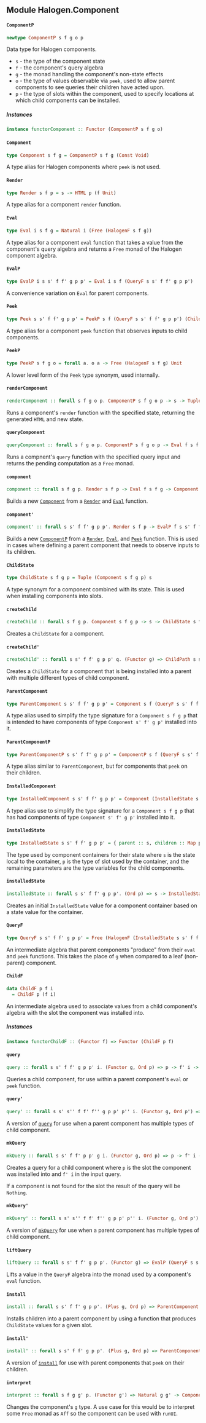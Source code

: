 ## Module Halogen.Component

#### `ComponentP`

``` purescript
newtype ComponentP s f g o p
```

Data type for Halogen components.
- `s` - the type of the component state
- `f` - the component's query algebra
- `g` - the monad handling the component's non-state effects
- `o` - the type of values observable via `peek`, used to allow parent
        components to see queries their children have acted upon.
- `p` - the type of slots within the component, used to specify locations
        at which child components can be installed.

##### Instances
``` purescript
instance functorComponent :: Functor (ComponentP s f g o)
```

#### `Component`

``` purescript
type Component s f g = ComponentP s f g (Const Void)
```

A type alias for Halogen components where `peek` is not used.

#### `Render`

``` purescript
type Render s f p = s -> HTML p (f Unit)
```

A type alias for a component `render` function.

#### `Eval`

``` purescript
type Eval i s f g = Natural i (Free (HalogenF s f g))
```

A type alias for a component `eval` function that takes a value from the
component's query algebra and returns a `Free` monad of the Halogen
component algebra.

#### `EvalP`

``` purescript
type EvalP i s s' f f' g p p' = Eval i s f (QueryF s s' f f' g p p')
```

A convenience variation on `Eval` for parent components.

#### `Peek`

``` purescript
type Peek s s' f f' g p p' = PeekP s f (QueryF s s' f f' g p p') (ChildF p f')
```

A type alias for a component `peek` function that observes inputs to child
components.

#### `PeekP`

``` purescript
type PeekP s f g o = forall a. o a -> Free (HalogenF s f g) Unit
```

A lower level form of the `Peek` type synonym, used internally.

#### `renderComponent`

``` purescript
renderComponent :: forall s f g o p. ComponentP s f g o p -> s -> Tuple (HTML p (f Unit)) s
```

Runs a component's `render` function with the specified state, returning
the generated `HTML` and new state.

#### `queryComponent`

``` purescript
queryComponent :: forall s f g o p. ComponentP s f g o p -> Eval f s f g
```

Runs a compnent's `query` function with the specified query input and
returns the pending computation as a `Free` monad.

#### `component`

``` purescript
component :: forall s f g p. Render s f p -> Eval f s f g -> Component s f g p
```

Builds a new [`Component`](#component) from a [`Render`](#render) and
[`Eval`](#eval) function.

#### `component'`

``` purescript
component' :: forall s s' f f' g p p'. Render s f p -> EvalP f s s' f f' g p p' -> Peek s s' f f' g p p' -> ParentComponentP s s' f f' g p p'
```

Builds a new [`ComponentP`](#componentp) from a [`Render`](#render),
[`Eval`](#eval), and [`Peek`](#peek) function. This is used in cases where
defining a parent component that needs to observe inputs to its children.

#### `ChildState`

``` purescript
type ChildState s f g p = Tuple (Component s f g p) s
```

A type synonym for a component combined with its state. This is used when
installing components into slots.

#### `createChild`

``` purescript
createChild :: forall s f g p. Component s f g p -> s -> ChildState s f g p
```

Creates a `ChildState` for a component.

#### `createChild'`

``` purescript
createChild' :: forall s s' f f' g p p' q. (Functor g) => ChildPath s s' f f' p p' -> Component s f g q -> s -> ChildState s' f' g q
```

Creates a `ChildState` for a component that is being installed into a
parent with multiple different types of child component.

#### `ParentComponent`

``` purescript
type ParentComponent s s' f f' g p p' = Component s f (QueryF s s' f f' g p p') p
```

A type alias used to simplify the type signature for a `Component s f g p`
that is intended to have components of type `Component s' f' g p'`
installed into it.

#### `ParentComponentP`

``` purescript
type ParentComponentP s s' f f' g p p' = ComponentP s f (QueryF s s' f f' g p p') (ChildF p f') p
```

A type alias similar to `ParentComponent`, but for components that `peek`
on their children.

#### `InstalledComponent`

``` purescript
type InstalledComponent s s' f f' g p p' = Component (InstalledState s s' f f' g p p') (Coproduct f (ChildF p f')) g p'
```

A type alias use to simplify the type signature for a `Component s f g p`
that has had components of type `Component s' f' g p'` installed into it.

#### `InstalledState`

``` purescript
type InstalledState s s' f f' g p p' = { parent :: s, children :: Map p (ChildState s' f' g p'), memo :: Map p (HTML p' (Coproduct f (ChildF p f') Unit)) }
```

The type used by component containers for their state where `s` is the
state local to the container, `p` is the type of slot used by the
container, and the remaining parameters are the type variables for the
child components.

#### `installedState`

``` purescript
installedState :: forall s s' f f' g p p'. (Ord p) => s -> InstalledState s s' f f' g p p'
```

Creates an initial `InstalledState` value for a component container based
on a state value for the container.

#### `QueryF`

``` purescript
type QueryF s s' f f' g p p' = Free (HalogenF (InstalledState s s' f f' g p p') (ChildF p f') g)
```

An intermediate algebra that parent components "produce" from their `eval`
and `peek` functions. This takes the place of `g` when compared to a leaf
(non-parent) component.

#### `ChildF`

``` purescript
data ChildF p f i
  = ChildF p (f i)
```

An intermediate algebra used to associate values from a child component's
algebra with the slot the component was installed into.

##### Instances
``` purescript
instance functorChildF :: (Functor f) => Functor (ChildF p f)
```

#### `query`

``` purescript
query :: forall s s' f f' g p p' i. (Functor g, Ord p) => p -> f' i -> Free (HalogenF s f (QueryF s s' f f' g p p')) (Maybe i)
```

Queries a child component, for use within a parent component's `eval` or
`peek` function.

#### `query'`

``` purescript
query' :: forall s s' s'' f f' f'' g p p' p'' i. (Functor g, Ord p') => ChildPath s s' f f' p p' -> p -> f i -> Free (HalogenF s'' f'' (QueryF s'' s' f'' f' g p' p'')) (Maybe i)
```

A version of [`query`](#query) for use when a parent component has multiple
types of child component.

#### `mkQuery`

``` purescript
mkQuery :: forall s s' f f' p p' g i. (Functor g, Ord p) => p -> f' i -> QueryF s s' f f' g p p' (Maybe i)
```

Creates a query for a child component where `p` is the slot the component
was installed into and `f' i` in the input query.

If a component is not found for the slot the result of the query
will be `Nothing`.

#### `mkQuery'`

``` purescript
mkQuery' :: forall s s' s'' f f' f'' g p p' p'' i. (Functor g, Ord p') => ChildPath s s' f f' p p' -> p -> f i -> QueryF s'' s' f'' f' g p' p'' (Maybe i)
```

A version of [`mkQuery`](#mkQuery) for use when a parent component has
multiple types of child component.

#### `liftQuery`

``` purescript
liftQuery :: forall s s' f f' g p p'. (Functor g) => EvalP (QueryF s s' f f' g p p') s s' f f' g p p'
```

Lifts a value in the `QueryF` algebra into the monad used by a component's
`eval` function.

#### `install`

``` purescript
install :: forall s s' f f' g p p'. (Plus g, Ord p) => ParentComponent s s' f f' g p p' -> (p -> ChildState s' f' g p') -> InstalledComponent s s' f f' g p p'
```

Installs children into a parent component by using a function that produces
`ChildState` values for a given slot.

#### `install'`

``` purescript
install' :: forall s s' f f' g p p'. (Plus g, Ord p) => ParentComponentP s s' f f' g p p' -> (p -> ChildState s' f' g p') -> InstalledComponent s s' f f' g p p'
```

A version of [`install`](#install) for use with parent components that
`peek` on their children.

#### `interpret`

``` purescript
interpret :: forall s f g g' p. (Functor g') => Natural g g' -> Component s f g p -> Component s f g' p
```

Changes the component's `g` type. A use case for this would be to interpret
some `Free` monad as `Aff` so the component can be used with `runUI`.


